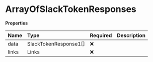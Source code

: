 # ArrayOfSlackTokenResponses

**Properties**

| Name  | Type                  | Required | Description |
| :---- | :-------------------- | :------- | :---------- |
| data  | SlackTokenResponse1[] | ❌       |             |
| links | Links                 | ❌       |             |
